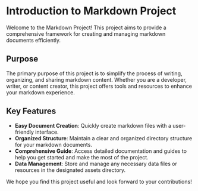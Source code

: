 # Introduction to Markdown Project

Welcome to the Markdown Project! This project aims to provide a comprehensive framework for creating and managing markdown documents efficiently. 

## Purpose

The primary purpose of this project is to simplify the process of writing, organizing, and sharing markdown content. Whether you are a developer, writer, or content creator, this project offers tools and resources to enhance your markdown experience.

## Key Features

- **Easy Document Creation**: Quickly create markdown files with a user-friendly interface.
- **Organized Structure**: Maintain a clear and organized directory structure for your markdown documents.
- **Comprehensive Guide**: Access detailed documentation and guides to help you get started and make the most of the project.
- **Data Management**: Store and manage any necessary data files or resources in the designated assets directory.

We hope you find this project useful and look forward to your contributions!